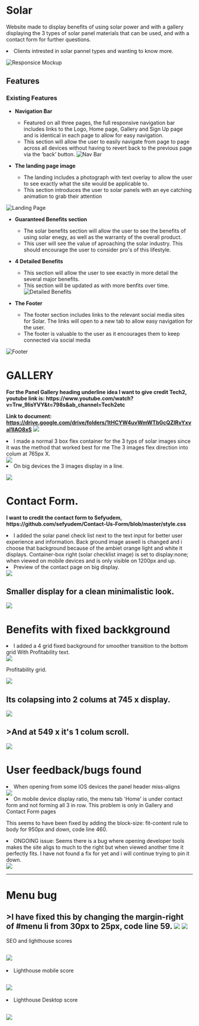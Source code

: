 # Solar 
Website made to display benefits of using solar power and with a gallery displaying the 3 types of solar panel materials that can be used, and with a contact form for further questions.
<li>Clients intrested in solar pannel types and wanting to know more.</li>  

![Responsice Mockup](https://i.imgur.com/LRsjibu.png)

## Features

### Existing Features

- __Navigation Bar__

  - Featured on all three pages, the full responsive navigation bar includes links to the Logo, Home page, Gallery and Sign Up page and is identical in each page to allow for easy navigation.
  - This section will allow the user to easily navigate from page to page across all devices without having to revert back to the previous page via the ‘back’ button.
![Nav Bar](https://i.imgur.com/4lTOugA.png)
 

- __The landing page image__

  - The landing includes a photograph with text overlay to allow the user to see exactly what the site would be applicable to. 
  - This section introduces the user to solar panels with an eye catching animation to grab their attention

![Landing Page](https://i.imgur.com/XLrkz1f.png)

- __Guaranteed Benefits section__

  - The solar benefits section will allow the user to see the benefits of using solar enegy, as well as the warranty of the overall product. 
  - This user will see the value of aproaching the solar industry. This should encourage the user to consider pro's of this lifestyle.

- __4 Detailed Benefits__

  - This section will allow the user to see exactly in more detail the several major benefits. 
  - This section will be updated as with more benfits over time.
![Detailed Benefits](https://i.imgur.com/fuyrKGa.png)

- __The Footer__ 

  - The footer section includes links to the relevant social media sites for Solar. The links will open to a new tab to allow easy navigation for the user. 
  - The footer is valuable to the user as it encourages them to keep connected via social media

![Footer](https://i.imgur.com/gEgcg2k.png)

<h1>GALLERY</h1>

<p><strong>For the Panel Gallery heading underline idea I want to give credit Tech2, youtube link is: 
https://www.youtube.com/watch?v=Trw_9lisYVY&t=798s&ab_channel=Tech2etc

Link to document: https://drive.google.com/drive/folders/1tHCYW4uvWmWTbGcQZlRvYxval1IAO8xS</strong>
<img src="https://i.imgur.com/EgI0NOV.png">

<li>I made a normal 3 box flex container for the 3 typs of solar images since it was the method that worked best for me
The 3 images flex direction into colum at 765px X.</li>
<img src="https://i.imgur.com/bhMS95V.png">

<li>On big devices the 3 images display in a line.</li>

<img src="https://i.imgur.com/6nNpw5Q.png"></p>


<h1>Contact Form.</h1>

<p><strong>I want to credit the contact form to Sefyudem, https://github.com/sefyudem/Contact-Us-Form/blob/master/style.css</strong>

<li>I added the solar panel check list next to the text input for better user experience and information. 
Back ground image aswell is changed and i choose that background because of the ambiet orange light and white it displays.
Container-box right (solar checklist image) is set to display:none; when viewed on mobile devices and is only visible on 1200px and up.</li>

<li>Preview of the contact page on big display.</li>

<img src="https://i.imgur.com/FBdCtIn.png">

<h2>Smaller display for a clean minimalistic look.</h2>

<img src="https://i.imgur.com/GhVDCKs.png"></p>



<h1><strong>Benefits with fixed backkground</strong></h1>
<li>I added a 4 grid fixed background for smoother transition to the bottom grid With Profitability text.</li>
<img src="https://i.imgur.com/e19ktLe.png">

Profitability grid. 

<img src="https://i.imgur.com/RKanDub.png">

<h2>Its colapsing into 2 colums at 745 x display.</h2>

<img src="https://i.imgur.com/fuyrKGa.png"> 

<h2>>And at 549 x it's 1 colum scroll.</h2>
<img src="https://i.imgur.com/G1zPdv8.png"></p>

<h1>User feedback/bugs found</h1>

<li>When opening from some IOS devices the panel header miss-aligns</li>
<img src="https://i.imgur.com/1VZ4SIu.png">

<li>On mobile device display ratio, the menu tab 'Home' is under contact form and not forming all 3 in row. This problem is only in Gallery and Contact Form pages</li>
<p>This seems to have been fixed by adding the block-size: fit-content rule to body for 950px and down, code line 460.</p>
<li>ONGOING issue: Seems there is a bug where opening developer tools makes the site aligs to much to the right but when viewed another time it perfectly fits. I have not found a fix for yet and i will continue trying to pin it down.</li>
<img src="https://i.imgur.com/2gvTQVE.png">
<hr>
<h1>Menu bug</h1>
<h2>>I have fixed this by changing the margin-right of #menu li from 30px to 25px, code line 59.
<img src="https://i.imgur.com/qBZvLmi.png">
<img src="https://i.imgur.com/xYrFqdg.png"></h2

<h1>SEO and lighthouse scores</h1> 
<h2><img src="https://i.imgur.com/MoHFB99.png"></h2>

<li>Lighthouse mobile score</li>
<h2><img src="https://i.imgur.com/Fe6Itr1.png"></h2>
<li>Lighthouse Desktop score</li>
<h2><img src="https://i.imgur.com/YDqivaX.png"></h2>

